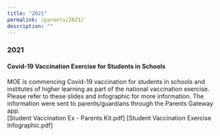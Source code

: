 ```yaml
---
title: "2021"
permalink: /parents/2021/
description: ""
---
```

### **2021**
#### **Covid-19 Vaccination Exercise for Students in Schools**
MOE is commencing Covid-19 vaccination for students in schools and institutes of higher learning as part of the national vaccination exercise. Please refer to these slides and infographic for more information. The information were sent to parents/guardians through the Parents Gateway app.<br>
[Student Vaccination Ex - Parents Kit.pdf]
[Student Vaccination Exercise Infographic.pdf]